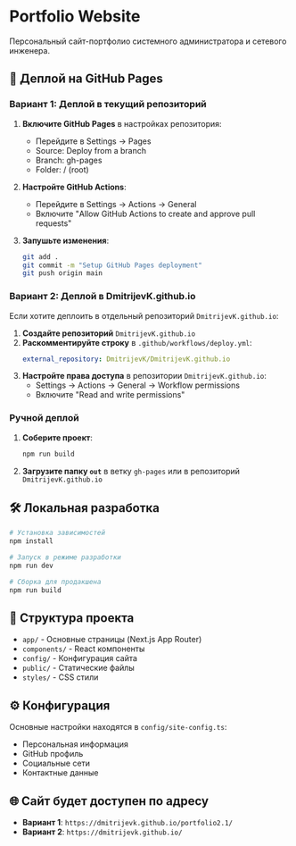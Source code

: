 # Portfolio Website

Персональный сайт-портфолио системного администратора и сетевого инженера.

## 🚀 Деплой на GitHub Pages

### Вариант 1: Деплой в текущий репозиторий

1. **Включите GitHub Pages** в настройках репозитория:
   - Перейдите в Settings → Pages
   - Source: Deploy from a branch
   - Branch: gh-pages
   - Folder: / (root)

2. **Настройте GitHub Actions**:
   - Перейдите в Settings → Actions → General
   - Включите "Allow GitHub Actions to create and approve pull requests"

3. **Запушьте изменения**:
   ```bash
   git add .
   git commit -m "Setup GitHub Pages deployment"
   git push origin main
   ```

### Вариант 2: Деплой в DmitrijevK.github.io

Если хотите деплоить в отдельный репозиторий `DmitrijevK.github.io`:

1. **Создайте репозиторий** `DmitrijevK.github.io`
2. **Раскомментируйте строку** в `.github/workflows/deploy.yml`:
   ```yaml
   external_repository: DmitrijevK/DmitrijevK.github.io
   ```
3. **Настройте права доступа** в репозитории `DmitrijevK.github.io`:
   - Settings → Actions → General → Workflow permissions
   - Включите "Read and write permissions"

### Ручной деплой

1. **Соберите проект**:
   ```bash
   npm run build
   ```

2. **Загрузите папку `out`** в ветку `gh-pages` или в репозиторий `DmitrijevK.github.io`

## 🛠 Локальная разработка

```bash
# Установка зависимостей
npm install

# Запуск в режиме разработки
npm run dev

# Сборка для продакшена
npm run build
```

## 📁 Структура проекта

- `app/` - Основные страницы (Next.js App Router)
- `components/` - React компоненты
- `config/` - Конфигурация сайта
- `public/` - Статические файлы
- `styles/` - CSS стили

## ⚙️ Конфигурация

Основные настройки находятся в `config/site-config.ts`:
- Персональная информация
- GitHub профиль
- Социальные сети
- Контактные данные

## 🌐 Сайт будет доступен по адресу

- **Вариант 1**: `https://dmitrijevk.github.io/portfolio2.1/`
- **Вариант 2**: `https://dmitrijevk.github.io/`

